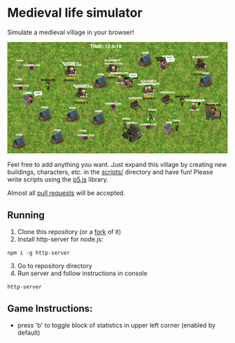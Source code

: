 # Medieval life simulator

Simulate a medieval village in your browser!

[![Screenshot](./screenshot-small.png)](./screenshot.png)

Feel free to add anything you want. Just expand this village by creating new buildings, characters, etc. in the [scripts/](./scripts/) directory and have fun! Please write scripts using the [p5.js](https://p5js.org/reference/) library.

Almost all [pull requests](https://github.com/TomaszWychocki/Medieval-life-simulator/pulls) will be accepted.

## Running

1. Clone this repository (or a [fork](https://github.com/TomaszWychocki/Medieval-life-simulator/fork) of it)
2. Install http-server for node.js:

```
npm i -g http-server
```

3. Go to repository directory
4. Run server and follow instructions in console

```
http-server
```

## Game Instructions:

 - press 'b' to toggle block of statistics in upper left corner (enabled by default)